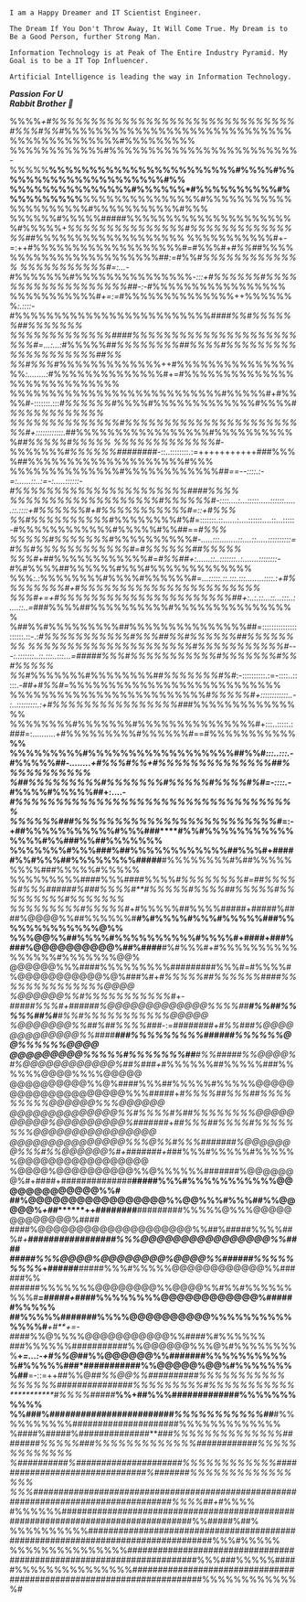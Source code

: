 <br>

```
I am a Happy Dreamer and IT Scientist Engineer.

The Dream If You Don't Throw Away, It Will Come True. My Dream is to Be a Good Person, further Strong Man.

Information Technology is at Peak of The Entire Industry Pyramid. My Goal is to be a IT Top Influencer.

Artificial Intelligence is leading the way in Information Technology.
```


***Passion For U***
<br>
***Rabbit Brother 🐾***



%%%%*+#%%%%%%%%%%%%%%%%%%%%%%%%%%%%%%%#%%%#%%#*%%%%%%%%%%%%%%%%%%%%%%%%%%%%%%%%%%%%%%%%%%%#%%%%%%%%%
%%%%%%%%%%%%#%%%%%%%%%%%%%%%%%%%%%%%%*-*%%%%%**%%%%%%%%%%%%%%%%%%%%%%%#%%%%#%%%%%%%%%%%%%%%%%%%%%#%%
%%%%%%%%%%%%%%%#%%%%%%*#%%%%%%%%%%#%%%%%%%%%%**%%%%%%%%%%%%%%%#%%%%%%%%%%%%%%%%%%%%%#%%%%%%%%%%%#%%%
%%%%%%#%%%%%#####%%%%%%%%%%%%%%%%%%%%%%#%%%%%+*%%%%%%%%%%%%%%%#%%%%%%%%%%%%%%%#*#%%%%%%%%%%%%%%%%%%%
%%%%%%%%%%%#+-=:++#%%%%%%%%%%%%%%%%%%%#=#%%%#+*#%%#*#%%%%%%%%%%%%%%%%%%%%%%%##*:=*#%%#*%%%%%%%%%%%%%
%%%%%%%%%%%#=:...-*#%%%%%%%#%%%%%%%%%%%%%%%*-:::+#%%%%%%#%%%%%%%%%%%%%%%%%%%##-:-*#%%%%%%%%%%%%%%%%%
%%%%%%%%%%%#*+=:=*#%%%%%%%%%%%%%%++%%%%%%%*:.::::-*#%%%%%%%%%%%%%%%%%%%%%%%%%#*###%%#%%%%%%##%%%%%%%
%%%%%%%%%%%%%####%%%%%%%%%%%%%%%%%%%%%%%%#=...:...:*#%%%%%#*#%%%%%%%%##%%%%#%%%%%%%%%%%%%%%%%%%%##%%
%%#%%%#*%%%%%%%%%%%%%++#%%%%%%%%%%%%%%%%%*:........:*#%%%%%%%%%%%%%%#+=#%%%%%%%%%%%%%%%%%%%%%%%%%%%%
%%%%%%%%%%%%%%%%%%%%%%%%%%%#%%%%%#+#%%%%#-:::::::.:::*#%%%%%%#*%%%%#%%%%%%%%%%%%%#%%%%#*%%%%%%%%%%%%
%%%%%%%%%%%%%%#%%%%%%%%%%%%%%%%%%%%%%%%#+::::::::::::.*##%%%%%%%%%%%%%%%%%#%%%%%%%%%%%#*#%%%%%#%%%%%
%%%%%%%%%%%%%#-*%%%%%%%*#%%%%%%########*-::..::::::::.:=+++++++++++###%%%%##%%%%%%%%%%%%%%%%%%%%#%%%
%%%%%%%%%%%%%%#%%%%%%%%%%%%##*==--::::.:-=:......::..:=-:.....::::::-#%%%%%%%%%%%%%%%%%%%%%%####%%%%
%%%%%%%%%%%%%%%%%%%#%%%%%%#-::::....:...:::::.....::::::......::.::::+#%%%%%%#+#%%%%%%%%%%%#=::+#%%%
%%#%%%%%%%%%%#*%%%%%%%%#%#=:::::::.::......:....::::::....::...:::::-#%%%%%%%%%%%%#%%%%%#%%##==*#%%%
%%%%%#%%%%%%%#*%%%%%%%%%%#*-.....:::........::....::.....::::::::::=#%%#%%%%%%%%%%%%#=#%%%%%%##%%%%%
%%%#*+##%%%%%%%%%%%%#=*#%%##+:......::..:::::::..:.......::::::::-*#%#%%%%##%%%%%%#%%%#%%%%%%%%%%%%%
%%%*:.:*%%%%%%%%#%%%%#%%%%%%#*=...:::::.::.:::.:::........::::.:+#%%%%%%%%#+#%%%%%%%%%%%%%%%%%%%%%%%
%%%#+=+#%%%%%%%%%%%%%%%%%%%%%%##+:..:.::...::...:::..:....::..=*###%%%%##%%%%%%%%%%#%%%%%%%%%%%%%%%%
%##%%#%%%%%%%%%##%%%%%%%%%%%%%%%##=:::::::::::::::::::::.::-.:*#%%%%%%%%%%%#%%%##%%#%%%%%%##%%%%%%%%
%%%%%%%%%%%%%%%%%%%%%#%%%%%%%%%%%#---:.:::::::..::.:::..:::...=#####%%%#%%%%%%%%%%%#%%%%%%%#%%#%%%%%
%%#*%%%%%%%#%%%%%%%%#*#%%%%%%%#%#*:-::::::::::.:=-::::..:::::.-*##+#%%#=*%%%%%%%%%%%%%%%%%%%%%%%%%%%
%%%%%%%%%%%%%%%%%%%%%%%%%#*%%%%%#+::::::::::::..-:..:::::::::.:+#%%%%%%%%%%%%%%%%##*#%%%%%%%%%%%%%%%
%%%%%%%%#%%%%%%%#%%%%%%%%%%%%%%%#+:::..:::::.:*###*=:..........+#%%%%%%%%%#%%%%%%#==#%%%%%%%%%%%**%%
%%%%%%%%%#%%%%%%%%%%%%%%%%%%##%%#*:::..:::.-*#%%%%%##*-........+#%%%#%%+#%%%%%%%%%%%%%%##%%%%%%%%%%%
%##%%%%%%%%%#%%%%%%%#%%%%%#%%%%#%#=-::::.-*#%%%%#%%%%%##+:....-*#%%%%%%%%%%%%%%%%%%%%%%%%%%%%%%%%%%%
%%%%%%###%%%%%%%%%%%%%%%%%%%%%%%%%#*=:-+##%%%%%%%%%%%#%%%###****#%%#%%%%%%%%%%%%%%%#%%###%%##%%%%%%%
%%%%%%%#%%%###%##%%%%%%%%%%%%##%%%#+#####%%#%%%##%%%%%%%%#####**#%%%%%%%%#%##%%%%%%%%%###%%%%%#%%%%%
%%%%%%%%%####%%%####%%%%*#%%%%%%%%#=##%%%%%#%%%######%###%%%%#**#%%%%%#%%%%##%%%%%#%%%%%%%%%#%%%%%%%
%%%%%%%%%#%%%%%#*+#%%%%%##%%%%#####+#####%####%@@@@%%##%%%%%%#**#%#%%%%#%%%#%%%%%###%%%%%%%%%%%%%@%%
%%%@@%%##%%%%#%%%%%%%%%%#%%%%#+####+###%###%@@@@@@@@@@%##%####**#%#%%%#+#%%%%%%%%%%%%%%%%#%%%%%%%@@%
@@@@@@%%%####%%%%%%%%%#########%%%#=#%%%%#%@@@@@@@@@@@%@%###%#+*#%%%%%##%%%%%%####%%%%%%%%%%%%%%@@@@
%@@@@@@%%#%%%%%%%%%%%#*+-*#####%%%#+######%@@@@@@@@@@@@@%%%%##**#%%##%%%%%##%#**#%%#%%%%%%%%%%%@@@@@
%@@@@@@@%%##%##%%%%###*-:=*########+#%%###%@@@@@@@@@@@@@%%####**###%%%%%%%%%######%%%%%%@@%%%%%%@@@@
@@@@@@@@@%%%%%#%%%%%%%##**#%%#####%%@@@@%#%@@@@@@@@@@@@%##%###+*#%%%%%%##%%%%%###%%%%%%@@@@%%%%@@@@@
@@@@@@@@@@%%@%####%%%##%%%%%#%%%%%@@@@@@@@@@@@@@@@@@@@%%%#####+*#%%%%##%%%##%%%%%%%%%@@@@@@%%%@@@@@@
@@@@@@@@@@@@@@%%#%%%%#%##%%%%%%%%@@@@@@@@@@%@@@@@@@@@%#*######+*##%%%##%%%%#%%%%%%%%@@@@@@@@@@@@@@@@
@@@@@@@@@@@@@@@%%%@%%#%%%#######%@@@@@@@%%%#%%@@@@@@%#+#######+*###%%%#%%%%%#%%%%%%@@@@@@@@@@@@@@@@@
%@@@@%@@@@@@@@@@%%@%%%%%%#######%@@@@@@@%#+####+##############**#####%%%#%%%%%%%%%%%@@@@@@@@@@@@@%%#
##%@@@@@@@@@@@@@@@@@%%@@%%%#%%%##%%@@@@@%*+##*******++########**#########%%%%%@%%%@@@@@@@@@@@@@%####
####%@@@@@@@@@@@@@@@@@@@@%%##%#####%%%%##%#*+***********######**###########%%%@@@@@@@@@@@@@@@@%%####
#####%%%@@@@%@@@@@@@@%@@@@%%######%%%%%%%%%************+######**#####%%%#%%%%%@@@@@@@@@@@@%%######%%
######%%%%%%%@@@@@@@@%%@@@@%%#%%#%%%%%%%%%#*************=#####+*####%%%%%%%%@@@@@@@@@@@@%######%%%%%
##%%%%%#######%%%%@@@@@@@@@@%%%%%%%%%%%%%%#*************+#**+=-*####%%@%%%%@@@@@@@@@@@%%####%#%%%%%%
###%%%%%%###########%%@@@@@@%%%@%#%%%%%%%%%**************+*=...:-+#%%@*##%%@@@@@@%%#######%%%%%%%%%%
%#%%%%%###*###########%%@@@@@%@@%#%%%%%%%%##**************=-::=++##%%@*##%%@@%%##########%%%%%%%%%%%
%%%%%%##*#*############%%%%%%%%%#%%%%%%%%%%%***********#%%%%#*####**%%+##%%%#############%%%%%%%%%%%
%%###%###*#######*##############*%%%%%%%%%%%#******#***#%%%%%%%%%%#####################%%%%%%%%%%%%%
%####%#####%##############***###%%%%%%%%%%%%%%########%%%%%###%%%%%%%%%%%%%############%%%%%%%%%%%%%
%##########%#####################%%%%%%%%%%%%###############################%#######%%%%%%%%%%%%%%%%
%%%####################################################################################%%%%##+*#%%%%
#%%%%%%##################################################################################%%#####%##%
%%%%%%%%%%#################################################################################%%%#%%%%%
%%%%%%%%%%%%%%%######################################################################%%%###%%%%%####
#%%%%%%%%%%%%%%%######################################################################%%%%%%%%%%%%%#
